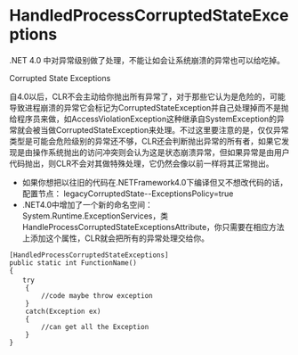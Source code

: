 # HandledProcessCorruptedStateExceptions #

.NET 4.0 中对异常级别做了处理，不能让如会让系统崩溃的异常也可以给吃掉。

Corrupted State Exceptions

自4.0以后，CLR不会主动给你抛出所有异常了，对于那些它认为是危险的，可能导致进程崩溃的异常它会标记为CorruptedStateException并自己处理掉而不是抛给程序员来做，如AccessViolationException这种继承自SystemException的异常就会被当做CorruptedStateException来处理。不过这里要注意的是，仅仅异常类型是可能会危险级别的异常还不够，CLR还会判断抛出异常的所有者，如果它发现是由操作系统抛出的访问冲突则会认为这是状态崩溃异常，但如果异常是由用户代码抛出，则CLR不会对其做特殊处理，它仍然会像以前一样将其正常抛出。

  * 如果你想把以往旧的代码在.NETFramework4.0下编译但又不想改代码的话，配置节点：        legacyCorruptedState--ExceptionsPolicy=true
  * .NET4.0中增加了一个新的命名空间：System.Runtime.ExceptionServices，类HandleProcessCorruptedStateExceptionsAttribute，你只需要在相应方法上添加这个属性，CLR就会把所有的异常处理交给你。
```
[HandledProcessCorruptedStateExceptions]
public static int FunctionName()
{
　　try
    {
        //code maybe throw exception
    }
    catch(Exception ex)
    {
        //can get all the Exception
    }
}
```
